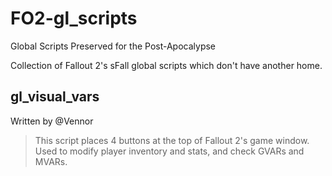 # FO2-gl_scripts
Global Scripts Preserved for the Post-Apocalypse

Collection of Fallout 2's sFall global scripts which don't have another home.

## gl_visual_vars
Written by @Vennor
> This script places 4 buttons at the top of Fallout 2's game window.  
> Used to modify player inventory and stats, and check GVARs and MVARs.
